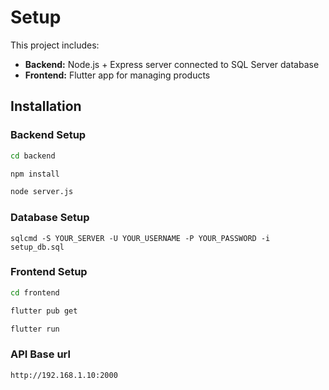 # Setup

This project includes:

- **Backend:** Node.js + Express server connected to SQL Server database  
- **Frontend:** Flutter app for managing products
## Installation

### Backend Setup

```bash
cd backend
```
```bash
npm install
```
```bash
node server.js
```

### Database Setup

```
sqlcmd -S YOUR_SERVER -U YOUR_USERNAME -P YOUR_PASSWORD -i setup_db.sql
```
### Frontend Setup

```bash
cd frontend
```
```bash
flutter pub get
```
```bash
flutter run
```
### API Base url

```bash
http://192.168.1.10:2000
```
